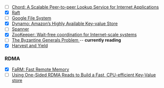 - [ ] [Chord: A Scalable Peer-to-peer Lookup Service for Internet Applications](https://pdos.csail.mit.edu/papers/chord:sigcomm01/chord_sigcomm.pdf)
- [x] [Raft](https://raft.github.io/)
- [ ] [Google File System](https://static.googleusercontent.com/media/research.google.com/en//archive/gfs-sosp2003.pdf)
- [x] [Dynamo: Amazon’s Highly Available Key-value Store](https://www.allthingsdistributed.com/files/amazon-dynamo-sosp2007.pdf)
- [ ] [Spanner](https://static.googleusercontent.com/media/research.google.com/en//archive/spanner-osdi2012.pdf)
- [x] [ZooKeeper: Wait-free coordination for Internet-scale systems](https://www.usenix.org/legacy/event/usenix10/tech/full_papers/Hunt.pdf)
- [ ] [The Byzantine Generals Problem ](http://www.cs.cornell.edu/courses/cs614/2004sp/papers/LSP82.pdf) -- **currently reading**
- [x] [Harvest and Yield](https://pdfs.semanticscholar.org/5015/8bc1a8a67295ab7bce0550886a9859000dc2.pdf)

### RDMA

- [x] [FaRM: Fast Remote Memory](https://www.usenix.org/system/files/conference/nsdi14/nsdi14-paper-dragojevic.pdf)
- [ ] [Using One-Sided RDMA Reads to Build a Fast, CPU-efficient Key-Value store](https://www.usenix.org/system/files/conference/atc13/atc13-mitchell.pdf)
